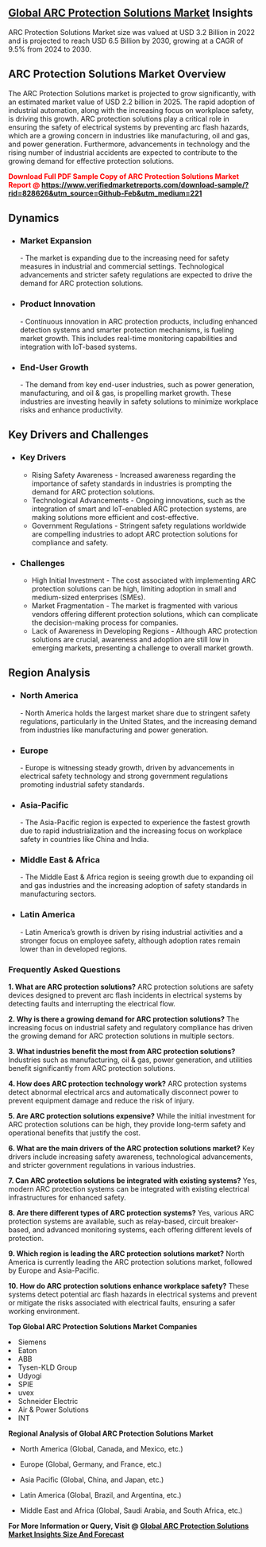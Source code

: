 <h2><a href="https://www.verifiedmarketreports.com/download-sample/?rid=828626&amp;utm_source=Github&amp;utm_medium=221" target="_blank">Global ARC Protection Solutions Market</a> Insights</h2><p>ARC Protection Solutions Market size was valued at USD 3.2 Billion in 2022 and is projected to reach USD 6.5 Billion by 2030, growing at a CAGR of 9.5% from 2024 to 2030.</p><p><h2>ARC Protection Solutions Market Overview</h2> <p>The ARC Protection Solutions market is projected to grow significantly, with an estimated market value of USD 2.2 billion in 2025. The rapid adoption of industrial automation, along with the increasing focus on workplace safety, is driving this growth. ARC protection solutions play a critical role in ensuring the safety of electrical systems by preventing arc flash hazards, which are a growing concern in industries like manufacturing, oil and gas, and power generation. Furthermore, advancements in technology and the rising number of industrial accidents are expected to contribute to the growing demand for effective protection solutions.</p> <p><strong><p><span class=""><span style="color: #ff0000;"><strong>Download Full PDF Sample Copy of ARC Protection Solutions Market Report</strong> @ </span><a href="https://www.verifiedmarketreports.com/download-sample/?rid=828626&amp;utm_source=Github-Feb&amp;utm_medium=221" target="_blank">https://www.verifiedmarketreports.com/download-sample/?rid=828626&amp;utm_source=Github-Feb&amp;utm_medium=221</a></span></p></strong></p> <h2>Dynamics</h2> <ul> <li><h3>Market Expansion</h3> - The market is expanding due to the increasing need for safety measures in industrial and commercial settings. Technological advancements and stricter safety regulations are expected to drive the demand for ARC protection solutions.</li> <li><h3>Product Innovation</h3> - Continuous innovation in ARC protection products, including enhanced detection systems and smarter protection mechanisms, is fueling market growth. This includes real-time monitoring capabilities and integration with IoT-based systems.</li> <li><h3>End-User Growth</h3> - The demand from key end-user industries, such as power generation, manufacturing, and oil & gas, is propelling market growth. These industries are investing heavily in safety solutions to minimize workplace risks and enhance productivity.</li> </ul> <h2>Key Drivers and Challenges</h2> <ul> <li><h3>Key Drivers</h3> <ul> <li>Rising Safety Awareness - Increased awareness regarding the importance of safety standards in industries is prompting the demand for ARC protection solutions.</li> <li>Technological Advancements - Ongoing innovations, such as the integration of smart and IoT-enabled ARC protection systems, are making solutions more efficient and cost-effective.</li> <li>Government Regulations - Stringent safety regulations worldwide are compelling industries to adopt ARC protection solutions for compliance and safety.</li> </ul> </li> <li><h3>Challenges</h3> <ul> <li>High Initial Investment - The cost associated with implementing ARC protection solutions can be high, limiting adoption in small and medium-sized enterprises (SMEs).</li> <li>Market Fragmentation - The market is fragmented with various vendors offering different protection solutions, which can complicate the decision-making process for companies.</li> <li>Lack of Awareness in Developing Regions - Although ARC protection solutions are crucial, awareness and adoption are still low in emerging markets, presenting a challenge to overall market growth.</li> </ul> </li> </ul> <h2>Region Analysis</h2> <ul> <li><h3>North America</h3> - North America holds the largest market share due to stringent safety regulations, particularly in the United States, and the increasing demand from industries like manufacturing and power generation.</li> <li><h3>Europe</h3> - Europe is witnessing steady growth, driven by advancements in electrical safety technology and strong government regulations promoting industrial safety standards.</li> <li><h3>Asia-Pacific</h3> - The Asia-Pacific region is expected to experience the fastest growth due to rapid industrialization and the increasing focus on workplace safety in countries like China and India.</li> <li><h3>Middle East & Africa</h3> - The Middle East & Africa region is seeing growth due to expanding oil and gas industries and the increasing adoption of safety standards in manufacturing sectors.</li> <li><h3>Latin America</h3> - Latin America’s growth is driven by rising industrial activities and a stronger focus on employee safety, although adoption rates remain lower than in developed regions.</li> </ul> <h3>Frequently Asked Questions</h3> <p><strong>1. What are ARC protection solutions?</strong> ARC protection solutions are safety devices designed to prevent arc flash incidents in electrical systems by detecting faults and interrupting the electrical flow.</p> <p><strong>2. Why is there a growing demand for ARC protection solutions?</strong> The increasing focus on industrial safety and regulatory compliance has driven the growing demand for ARC protection solutions in multiple sectors.</p> <p><strong>3. What industries benefit the most from ARC protection solutions?</strong> Industries such as manufacturing, oil & gas, power generation, and utilities benefit significantly from ARC protection solutions.</p> <p><strong>4. How does ARC protection technology work?</strong> ARC protection systems detect abnormal electrical arcs and automatically disconnect power to prevent equipment damage and reduce the risk of injury.</p> <p><strong>5. Are ARC protection solutions expensive?</strong> While the initial investment for ARC protection solutions can be high, they provide long-term safety and operational benefits that justify the cost.</p> <p><strong>6. What are the main drivers of the ARC protection solutions market?</strong> Key drivers include increasing safety awareness, technological advancements, and stricter government regulations in various industries.</p> <p><strong>7. Can ARC protection solutions be integrated with existing systems?</strong> Yes, modern ARC protection systems can be integrated with existing electrical infrastructures for enhanced safety.</p> <p><strong>8. Are there different types of ARC protection systems?</strong> Yes, various ARC protection systems are available, such as relay-based, circuit breaker-based, and advanced monitoring systems, each offering different levels of protection.</p> <p><strong>9. Which region is leading the ARC protection solutions market?</strong> North America is currently leading the ARC protection solutions market, followed by Europe and Asia-Pacific.</p> <p><strong>10. How do ARC protection solutions enhance workplace safety?</strong> These systems detect potential arc flash hazards in electrical systems and prevent or mitigate the risks associated with electrical faults, ensuring a safer working environment.</p> </p><p><strong>Top Global ARC Protection Solutions Market Companies</strong></p><div data-test-id=""><p><li>Siemens</li><li> Eaton</li><li> ABB</li><li> Tysen-KLD Group</li><li> Udyogi</li><li> SPIE</li><li> uvex</li><li> Schneider Electric</li><li> Air & Power Solutions</li><li> INT</li></p><div><strong>Regional Analysis of&nbsp;Global ARC Protection Solutions Market</strong></div><ul><li dir="ltr"><p dir="ltr">North America&nbsp;(Global, Canada, and Mexico, etc.)</p></li><li dir="ltr"><p dir="ltr">Europe (Global, Germany, and France, etc.)</p></li><li dir="ltr"><p dir="ltr">Asia Pacific&nbsp;(Global, China, and Japan, etc.)</p></li><li dir="ltr"><p dir="ltr">Latin America&nbsp;(Global, Brazil, and Argentina, etc.)</p></li><li dir="ltr">Middle East and Africa&nbsp;(Global, Saudi Arabia, and South Africa, etc.)</li></ul><p><strong>For More Information or Query, Visit @&nbsp;</strong><strong><a href="https://www.verifiedmarketreports.com/product/arc-protection-solutions-market/?utm_source=Github&amp;utm_medium=221" target="_blank">Global ARC Protection Solutions Market Insights Size And Forecast</a></strong></p></div>
